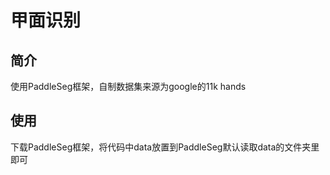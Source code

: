 # 甲面识别
## 简介
使用PaddleSeg框架，自制数据集来源为google的11k hands

## 使用
下载PaddleSeg框架，将代码中data放置到PaddleSeg默认读取data的文件夹里即可
